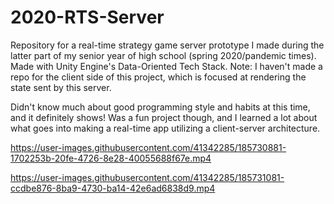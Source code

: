 # 2020-RTS-Server
Repository for a real-time strategy game server prototype I made during the latter part of my senior year of high school (spring 2020/pandemic times). Made with Unity Engine's Data-Oriented Tech Stack.
Note: I haven't made a repo for the client side of this project, which is focused at rendering the state sent by this server.

Didn't know much about good programming style and habits at this time, and it definitely shows!
Was a fun project though, and I learned a lot about what goes into making a real-time app utilizing a client-server architecture.



https://user-images.githubusercontent.com/41342285/185730881-1702253b-20fe-4726-8e28-40055688f67e.mp4



https://user-images.githubusercontent.com/41342285/185731081-ccdbe876-8ba9-4730-ba14-42e6ad6838d9.mp4

